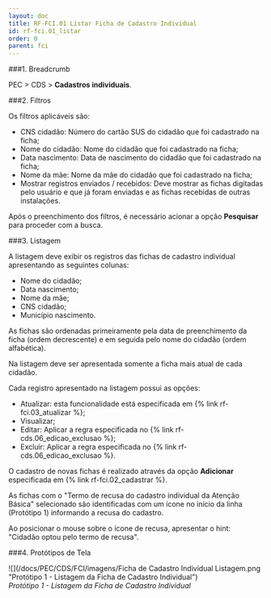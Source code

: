 ```yaml
---
layout: doc
title: RF-FCI.01 Listar Ficha de Cadastro Individual
id: rf-fci.01_listar
order: 0
parent: fci
---
```


###1. Breadcrumb

PEC > CDS > **Cadastros individuais**.

###2. Filtros

Os filtros aplicáveis são:

- CNS cidadão: Número do cartão SUS do cidadão que foi cadastrado na ficha; 
- Nome do cidadão: Nome do cidadão que foi cadastrado na ficha;
- Data nascimento: Data de nascimento do cidadão que foi cadastrado na ficha;
- Nome da mãe: Nome da mãe do cidadão que foi cadastrado na ficha;
- Mostrar registros enviados / recebidos: Deve mostrar as fichas digitadas pelo usuário e que já foram enviadas e as fichas recebidas de outras instalações.

Após o preenchimento dos filtros, é necessário acionar a opção **Pesquisar** para proceder com a busca.

###3. Listagem

A listagem deve exibir os registros das fichas de cadastro individual apresentando as seguintes colunas:

- Nome do cidadão;
- Data nascimento;
- Nome da mãe;
- CNS cidadão;
- Município nascimento.

As fichas são ordenadas primeiramente pela data de preenchimento da ficha (ordem decrescente) e em seguida pelo nome do cidadão (ordem alfabética).

Na listagem deve ser apresentada somente a ficha mais atual de cada cidadão.

Cada registro apresentado na listagem possui as opções:

- Atualizar: esta funcionalidade está especificada em {% link rf-fci.03_atualizar %};
- Visualizar;
- Editar: Aplicar a regra especificada no {% link rf-cds.06_edicao_exclusao %};
- Excluir: Aplicar a regra especificada no {% link rf-cds.06_edicao_exclusao %}.

O cadastro de novas fichas é realizado através da opção **Adicionar** especificada em {% link rf-fci.02_cadastrar %}.

As fichas com o "Termo de recusa do cadastro individual da Atenção Básica" selecionado são identificadas com um ícone no início da linha (Protótipo 1) informando a recusa do cadastro.

Ao posicionar o mouse sobre o ícone de recusa, apresentar o hint: "Cidadão optou pelo termo de recusa".

###4. Protótipos de Tela

![](/docs/PEC/CDS/FCI/imagens/Ficha de Cadastro Individual Listagem.png  "Protótipo 1 - Listagem da Ficha de Cadastro Individual")  
*Protótipo 1 - Listagem da Ficha de Cadastro Individual*